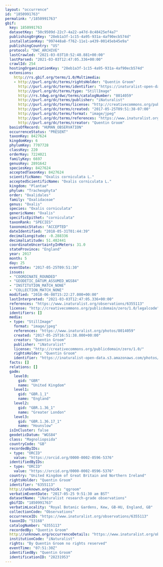 ```yaml
---
layout: "occurrence"
id: "1850991763"
permalink: "/1850991763"
gbif:
  key: 1850991763
  datasetKey: "50c9509d-22c7-4a22-a47d-8c48425ef4a7"
  publishingOrgKey: "28eb1a3f-1c15-4a95-931a-4af90ecb574d"
  installationKey: "997448a8-f762-11e1-a439-00145eb45e9a"
  publishingCountry: "US"
  protocol: "DWC_ARCHIVE"
  lastCrawled: "2021-03-03T10:52:40.881+00:00"
  lastParsed: "2021-03-03T12:47:05.336+00:00"
  crawlId: 254
  hostingOrganizationKey: "28eb1a3f-1c15-4a95-931a-4af90ecb574d"
  extensions:
    http://rs.gbif.org/terms/1.0/Multimedia:
    - http://purl.org/dc/terms/rightsHolder: "Quentin Groom"
      http://purl.org/dc/terms/identifier: "https://inaturalist-open-data.s3.amazonaws.com/photos/8014059/original.jpeg?1495713433"
      http://purl.org/dc/terms/type: "StillImage"
      http://rs.tdwg.org/dwc/terms/catalogNumber: "8014059"
      http://purl.org/dc/terms/publisher: "iNaturalist"
      http://purl.org/dc/terms/license: "http://creativecommons.org/publicdomain/zero/1.0/"
      http://purl.org/dc/terms/created: "2017-05-25T09:51:38-07:00"
      http://purl.org/dc/terms/format: "image/jpeg"
      http://purl.org/dc/terms/references: "https://www.inaturalist.org/photos/8014059"
      http://purl.org/dc/terms/creator: "Quentin Groom"
  basisOfRecord: "HUMAN_OBSERVATION"
  occurrenceStatus: "PRESENT"
  taxonKey: 8427624
  kingdomKey: 6
  phylumKey: 7707728
  classKey: 220
  orderKey: 7224021
  familyKey: 6697
  genusKey: 2891642
  speciesKey: 8427624
  acceptedTaxonKey: 8427624
  scientificName: "Oxalis corniculata L."
  acceptedScientificName: "Oxalis corniculata L."
  kingdom: "Plantae"
  phylum: "Tracheophyta"
  order: "Oxalidales"
  family: "Oxalidaceae"
  genus: "Oxalis"
  species: "Oxalis corniculata"
  genericName: "Oxalis"
  specificEpithet: "corniculata"
  taxonRank: "SPECIES"
  taxonomicStatus: "ACCEPTED"
  dateIdentified: "2018-05-31T01:44:39"
  decimalLongitude: -0.288336
  decimalLatitude: 51.482441
  coordinateUncertaintyInMeters: 31.0
  stateProvince: "England"
  year: 2017
  month: 5
  day: 25
  eventDate: "2017-05-25T09:51:30"
  issues:
  - "COORDINATE_ROUNDED"
  - "GEODETIC_DATUM_ASSUMED_WGS84"
  - "INSTITUTION_MATCH_NONE"
  - "COLLECTION_MATCH_NONE"
  modified: "2018-06-08T15:22:27.000+00:00"
  lastInterpreted: "2021-03-03T12:47:05.336+00:00"
  references: "https://www.inaturalist.org/observations/6355113"
  license: "http://creativecommons.org/publicdomain/zero/1.0/legalcode"
  identifiers: []
  media:
  - type: "StillImage"
    format: "image/jpeg"
    references: "https://www.inaturalist.org/photos/8014059"
    created: "2017-05-25T16:51:38.000+00:00"
    creator: "Quentin Groom"
    publisher: "iNaturalist"
    license: "http://creativecommons.org/publicdomain/zero/1.0/"
    rightsHolder: "Quentin Groom"
    identifier: "https://inaturalist-open-data.s3.amazonaws.com/photos/8014059/original.jpeg?1495713433"
  facts: []
  relations: []
  gadm:
    level0:
      gid: "GBR"
      name: "United Kingdom"
    level1:
      gid: "GBR.1_1"
      name: "England"
    level2:
      gid: "GBR.1.36_1"
      name: "Greater London"
    level3:
      gid: "GBR.1.36.17_1"
      name: "Hounslow"
  isInCluster: false
  geodeticDatum: "WGS84"
  class: "Magnoliopsida"
  countryCode: "GB"
  recordedByIDs:
  - type: "ORCID"
    value: "https://orcid.org/0000-0002-0596-5376"
  identifiedByIDs:
  - type: "ORCID"
    value: "https://orcid.org/0000-0002-0596-5376"
  country: "United Kingdom of Great Britain and Northern Ireland"
  rightsHolder: "Quentin Groom"
  identifier: "6355113"
  http://unknown.org/nick: "qgroom"
  verbatimEventDate: "2017-05-25 9:51:30 am BST"
  datasetName: "iNaturalist research-grade observations"
  gbifID: "1850991763"
  verbatimLocality: "Royal Botanic Gardens, Kew, GB-HU, England, GB"
  collectionCode: "Observations"
  occurrenceID: "https://www.inaturalist.org/observations/6355113"
  taxonID: "53168"
  catalogNumber: "6355113"
  recordedBy: "Quentin Groom"
  http://unknown.org/occurrenceDetails: "https://www.inaturalist.org/observations/6355113"
  institutionCode: "iNaturalist"
  rights: "By Quentin Groom no rights reserved"
  eventTime: "07:51:30Z"
  identifiedBy: "Quentin Groom"
  identificationID: "28231953"
---
```

